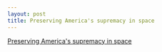 ```yaml
---
layout: post
title: Preserving America's supremacy in space
---
```


[Preserving America's supremacy in space](https://www.washingtontimes.com/news/2018/jun/10/a-conservative-case-for-the-international-space-st/)
